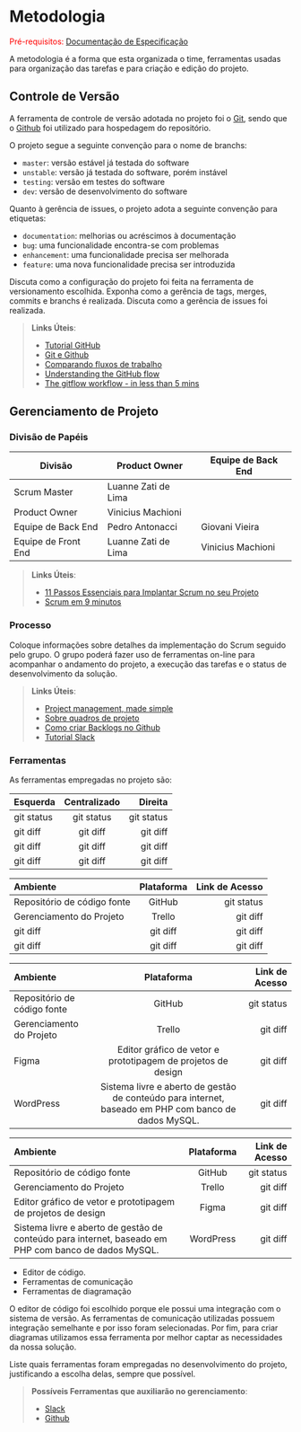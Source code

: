 
# Metodologia

<span style="color:red">Pré-requisitos: <a href="2-Especificação do Projeto.md"> Documentação de Especificação</a></span>

A metodologia é a forma que esta organizada o time, ferramentas usadas para organização das tarefas e para criação e edição do projeto.


## Controle de Versão

A ferramenta de controle de versão adotada no projeto foi o
[Git](https://git-scm.com/), sendo que o [Github](https://github.com)
foi utilizado para hospedagem do repositório.

O projeto segue a seguinte convenção para o nome de branchs:

- `master`: versão estável já testada do software
- `unstable`: versão já testada do software, porém instável
- `testing`: versão em testes do software
- `dev`: versão de desenvolvimento do software

Quanto à gerência de issues, o projeto adota a seguinte convenção para
etiquetas:

- `documentation`: melhorias ou acréscimos à documentação
- `bug`: uma funcionalidade encontra-se com problemas
- `enhancement`: uma funcionalidade precisa ser melhorada
- `feature`: uma nova funcionalidade precisa ser introduzida

Discuta como a configuração do projeto foi feita na ferramenta de versionamento escolhida. Exponha como a gerência de tags, merges, commits e branchs é realizada. Discuta como a gerência de issues foi realizada.

> **Links Úteis**:
> - [Tutorial GitHub](https://guides.github.com/activities/hello-world/)
> - [Git e Github](https://www.youtube.com/playlist?list=PLHz_AreHm4dm7ZULPAmadvNhH6vk9oNZA)
>  - [Comparando fluxos de trabalho](https://www.atlassian.com/br/git/tutorials/comparing-workflows)
> - [Understanding the GitHub flow](https://guides.github.com/introduction/flow/)
> - [The gitflow workflow - in less than 5 mins](https://www.youtube.com/watch?v=1SXpE08hvGs)

## Gerenciamento de Projeto

### Divisão de Papéis

|Divisão	  |   Product Owner    |         Equipe de Back End     |
|--------------------|-----------------------------------------|-------------------------------------------|
| Scrum Master  |    Luanne Zati de Lima      |                       |
| Product Owner  |   Vinicius Machioni            |                       |
| Equipe de Back End  |   Pedro Antonacci            |  Giovani Vieira                       |
| Equipe de Front End   |     Luanne Zati de Lima          |       Vinicius Machioni                 |




> **Links Úteis**:
> - [11 Passos Essenciais para Implantar Scrum no seu 
> Projeto](https://mindmaster.com.br/scrum-11-passos/)
> - [Scrum em 9 minutos](https://www.youtube.com/watch?v=XfvQWnRgxG0)

### Processo

Coloque  informações sobre detalhes da implementação do Scrum seguido pelo grupo. O grupo poderá fazer uso de ferramentas on-line para acompanhar o andamento do projeto, a execução das tarefas e o status de desenvolvimento da solução.
 
> **Links Úteis**:
> - [Project management, made simple](https://github.com/features/project-management/)
> - [Sobre quadros de projeto](https://docs.github.com/pt/github/managing-your-work-on-github/about-project-boards)
> - [Como criar Backlogs no Github](https://www.youtube.com/watch?v=RXEy6CFu9Hk)
> - [Tutorial Slack](https://slack.com/intl/en-br/)

### Ferramentas

As ferramentas empregadas no projeto são:


|   Esquerda   |  Centralizado  |    Direita    |
| :---         |     :---:      |          ---: |
| git status   | git status     | git status    |
| git diff     | git diff       | git diff      |
| git diff     | git diff       | git diff      |
| git diff     | git diff       | git diff      |


|   Ambiente   |  Plataforma  |    Link de Acesso    |
| :---         |     :---:      |          ---: |
| Repositório de código fonte    | GitHub     | git status    |
| Gerenciamento do Projeto     | Trello       | git diff      |
| git diff     | git diff       | git diff      |
| git diff     | git diff       | git diff      |

|   Ambiente   |  Plataforma  |    Link de Acesso    |
| :---         |     :---:      |          ---: |
| Repositório de código fonte    | GitHub     | git status    |
| Gerenciamento do Projeto     | Trello       | git diff      |
| Figma     | Editor gráfico de vetor e prototipagem de projetos de design       | git diff      |
| WordPress     |  Sistema livre e aberto de gestão de conteúdo para internet, baseado em PHP com banco de dados MySQL.      | git diff      |



|   Ambiente   |  Plataforma  |    Link de Acesso    |
| :---         |     :---:      |          ---: |
| Repositório de código fonte    | GitHub     | git status    |
| Gerenciamento do Projeto     | Trello       | git diff      |
| Editor gráfico de vetor e prototipagem de projetos de design     | Figma         | git diff      |
| Sistema livre e aberto de gestão de conteúdo para internet, baseado em PHP com banco de dados MySQL.     |  WordPress      | git diff      |













- Editor de código.
- Ferramentas de comunicação
- Ferramentas de diagramação

O editor de código foi escolhido porque ele possui uma integração com o
sistema de versão. As ferramentas de comunicação utilizadas possuem
integração semelhante e por isso foram selecionadas. Por fim, para criar
diagramas utilizamos essa ferramenta por melhor captar as
necessidades da nossa solução.

Liste quais ferramentas foram empregadas no desenvolvimento do projeto, justificando a escolha delas, sempre que possível.
 
> **Possíveis Ferramentas que auxiliarão no gerenciamento**: 
> - [Slack](https://slack.com/)
> - [Github](https://github.com/)
